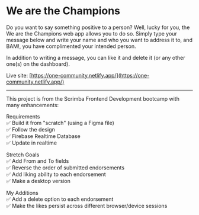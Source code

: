 # We are the Champions

Do you want to say something positive to a person? Well, lucky for you, the We are the Champions web app allows you to do so. Simply type your 
message below and write your name and who you want to address it to, and BAM!, you have complimented your intended person. 

In addition to writing a message, you can like it  and delete it (or any other one(s) on the dashboard).

Live site: [https://one-community.netlify.app/](https://one-community.netlify.app/)

<hr>

This project is from the Scrimba Frontend Development bootcamp with many
enhancements:

Requirements<br>
✅ Build it from "scratch" (using a Figma file)<br>
✅ Follow the design<br>
✅ Firebase Realtime Database<br>
✅ Update in realtime

Stretch Goals<br>
✅ Add From and To fields<br>
✅ Reverse the order of submitted endorsements<br>
✅ Add liking ability to each endorsement<br>
✅ Make a desktop version

My Additions<br>
✅ Add a delete option to each endorsement<br>
✅ Make the likes persist across different browser/device sessions


